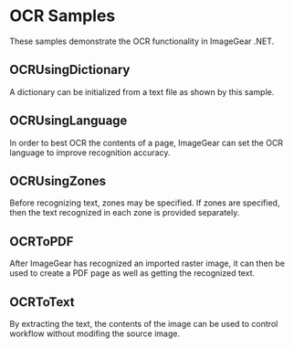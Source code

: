 # OCR Samples

These samples demonstrate the OCR functionality in ImageGear .NET.

## OCRUsingDictionary

A dictionary can be initialized from a text file as shown by this sample.

## OCRUsingLanguage

In order to best OCR the contents of a page, ImageGear can set the OCR language to improve recognition accuracy.

## OCRUsingZones

Before recognizing text, zones may be specified. If zones are specified, then the text recognized in each zone is provided separately.

## OCRToPDF

After ImageGear has recognized an imported raster image, it can then be used to create a PDF page as well as getting the recognized text.

## OCRToText

By extracting the text, the contents of the image can be used to control workflow without modifing the source image.
